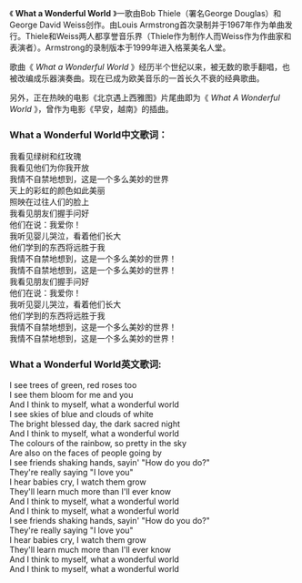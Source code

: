 

《 **What a Wonderful World** 》一歌由Bob Thiele（署名George Douglas）和George David
Weiss创作。由Louis
Armstrong首次录制并于1967年作为单曲发行。Thiele和Weiss两人都享誉音乐界（Thiele作为制作人而Weiss作为作曲家和表演者）。Armstrong的录制版本于1999年进入格莱美名人堂。

歌曲《 _What a Wonderful World_
》经历半个世纪以来，被无数的歌手翻唱，也被改编成乐器演奏曲。现在已成为欧美音乐的一首长久不衰的经典歌曲。

另外，正在热映的电影《北京遇上西雅图》片尾曲即为《 _What A Wonderful World_ 》，曾作为电影《早安，越南》的插曲。

### What a Wonderful World中文歌词：

我看见绿树和红玫瑰  
我看见他们为你我开放  
我情不自禁地想到，这是一个多么美妙的世界  
天上的彩虹的颜色如此美丽  
照映在过往人们的脸上  
我看见朋友们握手问好  
他们在说：我爱你！  
我听见婴儿哭泣，看着他们长大  
他们学到的东西将远胜于我  
我情不自禁地想到，这是一个多么美妙的世界！  
我情不自禁地想到，这是一个多么美妙的世界！  
我看见朋友们握手问好  
他们在说：我爱你！  
我听见婴儿哭泣，看着他们长大  
他们学到的东西将远胜于我  
我情不自禁地想到，这是一个多么美妙的世界！  
我情不自禁地想到，这是一个多么美妙的世界！

### What a Wonderful World英文歌词:

I see trees of green, red roses too  
I see them bloom for me and you  
And I think to myself, what a wonderful world  
I see skies of blue and clouds of white  
The bright blessed day, the dark sacred night  
And I think to myself, what a wonderful world  
The colours of the rainbow, so pretty in the sky  
Are also on the faces of people going by  
I see friends shaking hands, sayin' "How do you do?"  
They're really saying "I love you"  
I hear babies cry, I watch them grow  
They'll learn much more than I'll ever know  
And I think to myself, what a wonderful world  
And I think to myself, what a wonderful world  
I see friends shaking hands, sayin' "How do you do?"  
They're really saying "I love you"  
I hear babies cry, I watch them grow  
They'll learn much more than I'll ever know  
And I think to myself, what a wonderful world  
And I think to myself, what a wonderful world

